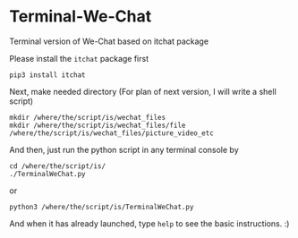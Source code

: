 # Terminal-We-Chat
Terminal version of We-Chat based on itchat package

Please install the `itchat` package first
```
pip3 install itchat
```

Next, make needed directory (For plan of next version, I will write a shell script)
```
mkdir /where/the/script/is/wechat_files
mkdir /where/the/script/is/wechat_files/file /where/the/script/is/wechat_files/picture_video_etc
```

And then, just run the python script in any terminal console by
```
cd /where/the/script/is/
./TerminalWeChat.py
```
or
```
python3 /where/the/script/is/TerminalWeChat.py
```
And when it has already launched, type `help` to see the basic instructions. :)
